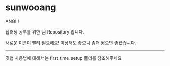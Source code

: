 ﻿# sunwooang

ANG!!!

딥러닝 공부를 위한 팀 Repository 입니다. 

새로운 이름이 빨리 필요해요! 이상해도 좋으니 좀더 짧으면 좋겠습니다. 

-------------------------------------

깃헙 사용법에 대해서는 first_time_setup 폴더를 참조해주세요